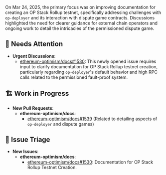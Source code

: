 On Mar 24, 2025, the primary focus was on improving documentation for creating an OP Stack Rollup testnet, specifically addressing challenges with `op-deployer` and its interaction with dispute game contracts. Discussions highlighted the need for clearer guidance for external chain operators and ongoing work to detail the intricacies of the permissioned dispute game.

## 🚨 Needs Attention
- **Urgent Discussions**:
    - [ethereum-optimism/docs#1530](https://github.com/ethereum-optimism/docs/issues/1530): This newly opened issue requires input to clarify documentation for OP Stack Rollup testnet creation, particularly regarding `op-deployer`'s default behavior and high RPC calls related to the permissioned fault-proof system.

## 🏗️ Work in Progress
- **New Pull Requests**:
    - **ethereum-optimism/docs**:
        - [ethereum-optimism/docs#1539](https://github.com/ethereum-optimism/docs/pull/1539) (Related to detailing aspects of `op-deployer` and dispute games)

## 🐞 Issue Triage
- **New Issues**:
    - **ethereum-optimism/docs**:
        - [ethereum-optimism/docs#1530](https://github.com/ethereum-optimism/docs/issues/1530): Documentation for OP Stack Rollup Testnet Creation.